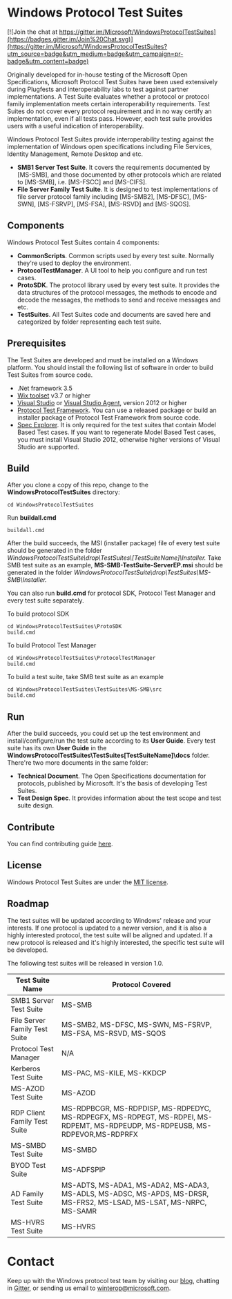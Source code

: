 # Windows Protocol Test Suites

[![Join the chat at https://gitter.im/Microsoft/WindowsProtocolTestSuites](https://badges.gitter.im/Join%20Chat.svg)](https://gitter.im/Microsoft/WindowsProtocolTestSuites?utm_source=badge&utm_medium=badge&utm_campaign=pr-badge&utm_content=badge)

Originally developed for in-house testing of the Microsoft Open Specifications, Microsoft Protocol Test Suites have been used extensively during Plugfests and interoperability labs to test against partner implementations.
A Test Suite evaluates whether a protocol or protocol family implementation meets certain interoperability requirements.
Test Suites do not cover every protocol requirement and in no way certify an implementation, even if all tests pass. 
However, each test suite provides users with a useful indication of interoperability.

Windows Protocol Test Suites provide interoperability testing against the implementation of Windows open specifications including File Services, Identity Management, Remote Desktop and etc.

* **SMB1 Server Test Suite**. It covers the requirements documented by [MS-SMB], and those documented by other protocols which are related to [MS-SMB], i.e. [MS-FSCC] and [MS-CIFS].
* **File Server Family Test Suite**. It is designed to test implementations of file server protocol family including [MS-SMB2], [MS-DFSC], [MS-SWN], [MS-FSRVP], [MS-FSA], [MS-RSVD] and [MS-SQOS].

## Components
Windows Protocol Test Suites contain 4 components:

* **CommonScripts**. Common scripts used by every test suite. Normally they're used to deploy the environment.
* **ProtocolTestManager**. A UI tool to help you configure and run test cases.
* **ProtoSDK**. The protocol library used by every test suite. It provides the data structures of the protocol messages, the methods to encode and decode the messages, the methods to send and receive messages and etc.
* **TestSuites**. All Test Suites code and documents are saved here and categorized by folder representing each test suite.


## Prerequisites
The Test Suites are developed and must be installed on a Windows platform.
You should install the following list of software in order to build Test Suites from source code.

* .Net framework 3.5
* [Wix toolset](http://wixtoolset.org/) v3.7 or higher
* [Visual Studio](https://www.microsoft.com/en-us/download/details.aspx?id=30682) or [Visual Studio Agent](https://www.microsoft.com/en-us/download/details.aspx?id=38186), version 2012 or higher
* [Protocol Test Framework](https://github.com/microsoft/protocoltestframework). You can use a released package or build an installer package of Protocol Test Framework from source code.
* [Spec Explorer](https://visualstudiogallery.msdn.microsoft.com/271d0904-f178-4ce9-956b-d9bfa4902745/). It is only required for the test suites that contain Model Based Test cases. If you want to regenerate Model Based Test cases, you must install Visual Studio 2012, otherwise higher versions of Visual Studio are supported.

## Build

After you clone a copy of this repo, change to the **WindowsProtocolTestSuites** directory:

```
cd WindowsProtocolTestSuites
```

Run **buildall.cmd**

```
buildall.cmd
```

After the build succeeds, the MSI (installer package) file of every test suite should be generated in the folder *WindowsProtocolTestSuite\drop\TestSuites\\[TestSuiteName]\Installer\.*
Take SMB test suite as an example, **MS-SMB-TestSuite-ServerEP.msi** should be generated in the folder *WindowsProtocolTestSuite\drop\TestSuites\MS-SMB\Installer\.*

You can also run **build.cmd** for protocol SDK, Protocol Test Manager and every test suite separately.

To build protocol SDK
```
cd WindowsProtocolTestSuites\ProtoSDK
build.cmd
```

To build Protocol Test Manager
```
cd WindowsProtocolTestSuites\ProtocolTestManager
build.cmd
```

To build a test suite, take SMB test suite as an example
```
cd WindowsProtocolTestSuites\TestSuites\MS-SMB\src
build.cmd
```
## Run
After the build succeeds, you could set up the test environment and install/configure/run the test suite according to its **User Guide**.
Every test suite has its own **User Guide** in the **WindowsProtocolTestSuites\TestSuites\[TestSuiteName]\docs** folder.
There're two more documents in the same folder:

* **Technical Document**. The Open Specifications documentation for protocols, published by Microsoft. It's the basis of developing Test Suites.
* **Test Design Spec**.  It provides information about the test scope and test suite design.

## Contribute

You can find contributing guide [here](https://github.com/Microsoft/WindowsProtocolTestSuites/blob/master/CONTRIBUTING.md).

## License

Windows Protocol Test Suites are under the [MIT license](https://github.com/Microsoft/WindowsProtocolTestSuites/blob/master/LICENSE.txt).
  
## Roadmap

The test suites will be updated according to Windows' release and your interests.
If one protocol is updated to a newer version, and it is also a highly interested protocol, the test suite will be aligned and updated.
If a new protocol is released and it's highly interested, the specific test suite will be developed.

The following test suites will be released in version 1.0.

| **Test Suite Name** | **Protocol Covered**|
|--------------------|-------------------|
|SMB1 Server Test Suite|MS-SMB|
|File Server Family Test Suite|MS-SMB2, MS-DFSC, MS-SWN, MS-FSRVP, MS-FSA, MS-RSVD, MS-SQOS|
|Protocol Test Manager|N/A|
|Kerberos Test Suite|MS-PAC, MS-KILE, MS-KKDCP|
|MS-AZOD Test Suite|MS-AZOD|
|RDP Client Family Test Suite|MS-RDPBCGR, MS-RDPDISP, MS-RDPEDYC, MS-RDPEGFX, MS-RDPEGT, MS-RDPEI, MS-RDPEMT, MS-RDPEUDP, MS-RDPEUSB, MS-RDPEVOR,MS-RDPRFX|
|MS-SMBD Test Suite |MS-SMBD|
|BYOD Test Suite|MS-ADFSPIP|
|AD Family Test Suite|MS-ADTS, MS-ADA1, MS-ADA2, MS-ADA3, MS-ADLS, MS-ADSC, MS-APDS, MS-DRSR, MS-FRS2, MS-LSAD, MS-LSAT, MS-NRPC, MS-SAMR|
|MS-HVRS Test Suite|MS-HVRS|

# Contact

Keep up with the Windows protocol test team by visiting our [blog](https://blogs.msdn.microsoft.com/windowsinteroperability), chatting in [Gitter](https://gitter.im/Microsoft/WindowsProtocolTestSuites?utm_source=badge&utm_medium=badge&utm_campaign=pr-badge&utm_content=badge), or sending us email to winterop@microsoft.com. 
